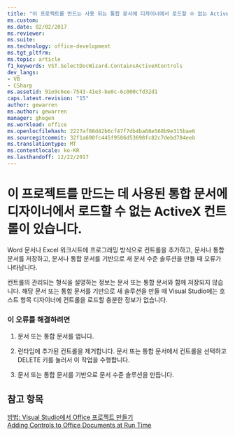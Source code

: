 ```yaml
---
title: "이 프로젝트를 만드는 사용 되는 통합 문서에 디자이너에서 로드할 수 없는 ActiveX 컨트롤 포함 | Microsoft Docs"
ms.custom: 
ms.date: 02/02/2017
ms.reviewer: 
ms.suite: 
ms.technology: office-development
ms.tgt_pltfrm: 
ms.topic: article
f1_keywords: VST.SelectDocWizard.ContainsActiveXControls
dev_langs:
- VB
- CSharp
ms.assetid: 91e9c6ee-7543-41e3-be0c-6c000cfd32d1
caps.latest.revision: "15"
author: gewarren
ms.author: gewarren
manager: ghogen
ms.workload: office
ms.openlocfilehash: 2227af08d42b6cf47f7db4ba68e568b9e315bae6
ms.sourcegitcommit: 32f1a690fc445f9586d53698fc82c7debd784eeb
ms.translationtype: MT
ms.contentlocale: ko-KR
ms.lasthandoff: 12/22/2017
---
```

# <a name="the-workbook-used-to-create-this-project-contains-activex-controls-that-the-designer-cannot-load"></a>이 프로젝트를 만드는 데 사용된 통합 문서에 디자이너에서 로드할 수 없는 ActiveX 컨트롤이 있습니다.
  Word 문서나 Excel 워크시트에 프로그래밍 방식으로 컨트롤을 추가하고, 문서나 통합 문서를 저장하고, 문서나 통합 문서를 기반으로 새 문서 수준 솔루션을 만들 때 오류가 나타납니다.  
  
 컨트롤의 관리되는 형식을 설명하는 정보는 문서 또는 통합 문서와 함께 저장되지 않습니다. 해당 문서 또는 통합 문서를 기반으로 새 솔루션을 만들 때 Visual Studio에는 호스트 항목 디자이너에 컨트롤을 로드할 충분한 정보가 없습니다.  
  
### <a name="to-correct-this-error"></a>이 오류를 해결하려면  
  
1.  문서 또는 통합 문서를 엽니다.  
  
2.  런타임에 추가된 컨트롤을 제거합니다. 문서 또는 통합 문서에서 컨트롤을 선택하고 DELETE 키를 눌러서 이 작업을 수행합니다.  
  
3.  문서 또는 통합 문서를 기반으로 문서 수준 솔루션을 만듭니다.  
  
## <a name="see-also"></a>참고 항목  
 [방법: Visual Studio에서 Office 프로젝트 만들기](../vsto/how-to-create-office-projects-in-visual-studio.md)   
 [Adding Controls to Office Documents at Run Time](../vsto/adding-controls-to-office-documents-at-run-time.md)  
  
  